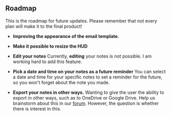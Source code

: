 ## Roadmap

This is the roadmap for future updates.
Please remember that not every plan will make it to the final product!

- **Improving the appearance of the email template.**
- **Make it possible to resize the HUD**
- **Edit your notes**
Currently, **editing** your notes is not possible. I am working hard to add this feature.

- **Pick a date and time on your notes as a future reminder**
You can select a date and time for your specific notes to set a reminder for the future, so you won't forget about the note you made.

- **Export your notes in other ways.**
Wanting to give the user the ability to export in other ways, such as to OneDrive or Google Drive.
Help us brainstorm about this in our [forum](https://www.tapatalk.com/groups/jolt/viewtopic.php?f=2&t=3). However, the question is whether there is interest in this. 
